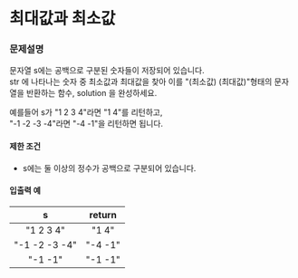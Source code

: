 # 최대값과 최소값

### 문제설명

문자열 s에는 공백으로 구분된 숫자들이 저장되어 있습니다.  
str 에 나타나는 숫자 중 최소값과 최대값을 찾아 이를 "(최소값) (최대값)"형태의 문자열을 반환하는 함수, solution 을 완성하세요. 

예를들어 s가 "1 2 3 4"라면 "1 4"를 리턴하고,  
"-1 -2 -3 -4"라면 "-4 -1"을 리턴하면 됩니다.

#### 제한 조건

- s에는 둘 이상의 정수가 공백으로 구분되어 있습니다.

#### 입출력 예

<table>
    <thead>
        <tr>
            <th>s</th>
            <th>return</th>
        </tr>
        </thead>
    <tbody>
        <tr>
            <td style="text-align: center">"1 2 3 4"</td>
            <td style="text-align: center">"1 4"</td>
        </tr>
        <tr>
            <td style="text-align: center">"-1 -2 -3 -4"</td>
            <td style="text-align: center">"-4 -1"</td>
        </tr>
        <tr>
            <td style="text-align: center">"-1 -1"</td>
            <td style="text-align: center">"-1 -1"</td>
        </tr>
    </tbody>
</table>